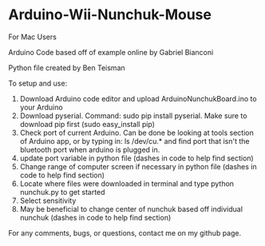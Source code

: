 # Arduino-Wii-Nunchuk-Mouse

For Mac Users

Arduino Code based off of example online by Gabriel Bianconi

Python file created by Ben Teisman

To setup and use:
  1. Download Arduino code editor and upload ArduinoNunchukBoard.ino to your Arduino
  2. Download pyserial. Command: sudo pip install pyserial. Make sure to download pip first (sudo easy_install pip)
  3. Check port of current Arduino. Can be done be looking at tools section of Arduino app, or by typing in: ls /dev/cu.* and find port that isn't the bluetooth port when arduino is plugged in.
  4. update port variable in python file (dashes in code to help find section)
  5. Change range of computer screen if necessary in python file (dashes in code to help find section)
  6. Locate where files were downloaded in terminal and type python nunchuk.py to get started
  7. Select sensitivity
  8. May be beneficial to change center of nunchuk based off individual nunchuk (dashes in code to help find section)
  
For any comments, bugs, or questions, contact me on my github page.
  
